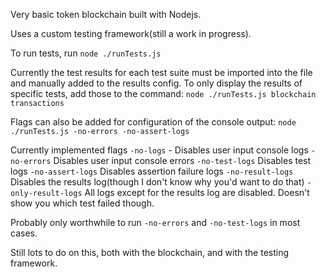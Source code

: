 Very basic token blockchain built with Nodejs.

Uses a custom testing framework(still a work in progress).

To run tests, run `node ./runTests.js`

Currently the test results for each test suite must be imported into the file and manually added to the results config.
To only display the results of specific tests, add those to the command: `node ./runTests.js blockchain transactions`

Flags can also be added for configuration of the console output: `node ./runTests.js -no-errors -no-assert-logs`

Currently implemented flags
`-no-logs` - Disables user input console logs
`-no-errors` Disables user input console errors
`-no-test-logs` Disables test logs
`-no-assert-logs` Disables assertion failure logs
`-no-result-logs` Disables the results log(though I don't know why you'd want to do that)
`-only-result-logs` All logs except for the results log are disabled.  Doesn't show you which test failed though.

Probably only worthwhile to run `-no-errors` and `-no-test-logs` in most cases.


Still lots to do on this, both with the blockchain, and with the testing framework.